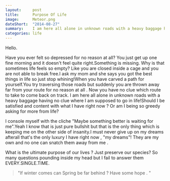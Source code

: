```yaml
---
layout:     post
title:      Purpose Of Life 
image:      Meteor.png
dateShort:  "2014-08-27"
summary:    I am here all alone in unknown roads with a heavy baggage having no clue where I am supposed to go in life!Should I be satisfied and content with what I have right now ? Or am I being so greedy asking for more from life?
categories: life 
---
```

Hello.

Have you ever felt so depressed for no reason at all? You just get up one fine morning and it doesn't feel quite right.Something is missing. Why is that sometimes life feels so empty? Like you are closed inside a cage and you are not able to break free.I ask my mom and she says you got the best things in life so just stop whining!When you have carved a path for yourself.You try traversing those roads but suddenly you are thrown away far from your route for no reason at all . Now you have no clue which route to take to come back on track. I am here all alone in unknown roads with a heavy baggage having no clue where I am supposed to go in life!Should I be satisfied and content with what I have right now ? Or am I being so greedy asking for more from life?

I console myself with the cliche "Maybe something better is waiting for me".Yeah I know that is just pure bullshit but that is the only thing which is keeping me on the other side of insanity.I must never give up on my dreams afterall that's the only luxury I have right now , "my dreams"! They are my own and no one can snatch them away from me . 

What is the ultimate purpose of our lives ? Just preserve our species? So many questions pounding inside my head but I fail to answer them EVERY.SINGLE.TIME.
<blockquote>
<p>
"If winter comes can Spring be far behind ? Have some hope . "
</p>
</blockquote>
